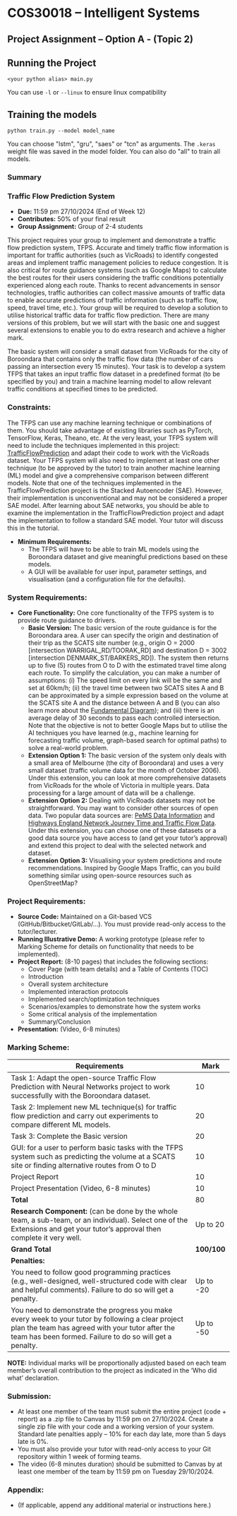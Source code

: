 # COS30018 – Intelligent Systems

## Project Assignment – Option A - (Topic 2)

## Running the Project

```
<your python alias> main.py
```

You can use `-l` or `--linux` to ensure linux compatibility

## Training the models

```
python train.py --model model_name
```

You can choose "lstm", "gru", "saes" or "tcn" as arguments. The `.keras` weight file was saved in the model folder.
You can also do "all" to train all models. 

### Summary

### Traffic Flow Prediction System

- **Due:** 11:59 pm 27/10/2024 (End of Week 12)
- **Contributes:** 50% of your final result
- **Group Assignment:** Group of 2-4 students

This project requires your group to implement and demonstrate a traffic flow prediction system, TFPS. Accurate and timely traffic flow information is important for traffic authorities (such as VicRoads) to identify congested areas and implement traffic management policies to reduce congestion. It is also critical for route guidance systems (such as Google Maps) to calculate the best routes for their users considering the traffic conditions potentially experienced along each route. Thanks to recent advancements in sensor technologies, traffic authorities can collect massive amounts of traffic data to enable accurate predictions of traffic information (such as traffic flow, speed, travel time, etc.). Your group will be required to develop a solution to utilise historical traffic data for traffic flow prediction. There are many versions of this problem, but we will start with the basic one and suggest several extensions to enable you to do extra research and achieve a higher mark.

The basic system will consider a small dataset from VicRoads for the city of Boroondara that contains only the traffic flow data (the number of cars passing an intersection every 15 minutes). Your task is to develop a system TFPS that takes an input traffic flow dataset in a predefined format (to be specified by you) and train a machine learning model to allow relevant traffic conditions at specified times to be predicted.

### Constraints:

The TFPS can use any machine learning technique or combinations of them. You should take advantage of existing libraries such as PyTorch, TensorFlow, Keras, Theano, etc. At the very least, your TFPS system will need to include the techniques implemented in this project: [TrafficFlowPrediction](https://github.com/xiaochus/TrafficFlowPrediction) and adapt their code to work with the VicRoads dataset. Your TFPS system will also need to implement at least one other technique (to be approved by the tutor) to train another machine learning (ML) model and give a comprehensive comparison between different models. Note that one of the techniques implemented in the TrafficFlowPrediction project is the Stacked Autoencoder (SAE). However, their implementation is unconventional and may not be considered a proper SAE model. After learning about SAE networks, you should be able to examine the implementation in the TrafficFlowPrediction project and adapt the implementation to follow a standard SAE model. Your tutor will discuss this in the tutorial.

- **Minimum Requirements:**
  - The TFPS will have to be able to train ML models using the Boroondara dataset and give meaningful predictions based on these models.
  - A GUI will be available for user input, parameter settings, and visualisation (and a configuration file for the defaults).

### System Requirements:

- **Core Functionality:** One core functionality of the TFPS system is to provide route guidance to drivers.
  - **Basic Version:** The basic version of the route guidance is for the Boroondara area. A user can specify the origin and destination of their trip as the SCATS site number (e.g., origin O = 2000 [intersection WARRIGAL_RD/TOORAK_RD] and destination D = 3002 [intersection DENMARK_ST/BARKERS_RD]). The system then returns up to five (5) routes from O to D with the estimated travel time along each route. To simplify the calculation, you can make a number of assumptions: (i) The speed limit on every link will be the same and set at 60km/h; (ii) the travel time between two SCATS sites A and B can be approximated by a simple expression based on the volume at the SCATS site A and the distance between A and B (you can also learn more about the [Fundamental Diagram](https://en.wikipedia.org/wiki/Fundamental_diagram_of_traffic_flow)); and (iii) there is an average delay of 30 seconds to pass each controlled intersection. Note that the objective is not to better Google Maps but to utilise the AI techniques you have learned (e.g., machine learning for forecasting traffic volume, graph-based search for optimal paths) to solve a real-world problem.
  - **Extension Option 1:** The basic version of the system only deals with a small area of Melbourne (the city of Boroondara) and uses a very small dataset (traffic volume data for the month of October 2006). Under this extension, you can look at more comprehensive datasets from VicRoads for the whole of Victoria in multiple years. Data processing for a large amount of data will be a challenge.
  - **Extension Option 2:** Dealing with VicRoads datasets may not be straightforward. You may want to consider other sources of open data. Two popular data sources are: [PeMS Data Information](https://github.com/mas-dse-c6sander/DSE_Cohort2_Traffic_Capstone/wiki/PeMS-Data-Information) and [Highways England Network Journey Time and Traffic Flow Data](https://www.data.gov.uk/dataset/9562c512-4a0b-45ee-b6ad-afc0f99b841f/highways-england-network-journey-time-and-traffic-flow-data). Under this extension, you can choose one of these datasets or a good data source you have access to (and get your tutor’s approval) and extend this project to deal with the selected network and dataset.
  - **Extension Option 3:** Visualising your system predictions and route recommendations. Inspired by Google Maps Traffic, can you build something similar using open-source resources such as OpenStreetMap?

### Project Requirements:

- **Source Code:** Maintained on a Git-based VCS (GitHub/Bitbucket/GitLab/…). You must provide read-only access to the tutor/lecturer.
- **Running Illustrative Demo:** A working prototype (please refer to Marking Scheme for details on functionality that needs to be implemented).
- **Project Report:** (8-10 pages) that includes the following sections:
  - Cover Page (with team details) and a Table of Contents (TOC)
  - Introduction
  - Overall system architecture
  - Implemented interaction protocols
  - Implemented search/optimization techniques
  - Scenarios/examples to demonstrate how the system works
  - Some critical analysis of the implementation
  - Summary/Conclusion
- **Presentation:** (Video, 6-8 minutes)

### Marking Scheme:

| Requirements                                                                                                                                                                                                      | Mark        |
| ----------------------------------------------------------------------------------------------------------------------------------------------------------------------------------------------------------------- | ----------- |
| Task 1: Adapt the open-source Traffic Flow Prediction with Neural Networks project to work successfully with the Boroondara dataset.                                                                              | 10          |
| Task 2: Implement new ML technique(s) for traffic flow prediction and carry out experiments to compare different ML models.                                                                                       | 20          |
| Task 3: Complete the Basic version                                                                                                                                                                                | 20          |
| GUI: for a user to perform basic tasks with the TFPS system such as predicting the volume at a SCATS site or finding alternative routes from O to D                                                               | 10          |
| Project Report                                                                                                                                                                                                    | 10          |
| Project Presentation (Video, 6-8 minutes)                                                                                                                                                                         | 10          |
| **Total**                                                                                                                                                                                                         | 80          |
| **Research Component:** (can be done by the whole team, a sub-team, or an individual). Select one of the Extensions and get your tutor’s approval then complete it very well.                                     | Up to 20    |
| **Grand Total**                                                                                                                                                                                                   | **100/100** |
| **Penalties:**                                                                                                                                                                                                    |
| You need to follow good programming practices (e.g., well-designed, well-structured code with clear and helpful comments). Failure to do so will get a penalty.                                                   | Up to -20   |
| You need to demonstrate the progress you make every week to your tutor by following a clear project plan the team has agreed with your tutor after the team has been formed. Failure to do so will get a penalty. | Up to -50   |

**NOTE:** Individual marks will be proportionally adjusted based on each team member’s overall contribution to the project as indicated in the ‘Who did what’ declaration.

### Submission:

- At least one member of the team must submit the entire project (code + report) as a .zip file to Canvas by 11:59 pm on 27/10/2024. Create a single zip file with your code and a working version of your system. Standard late penalties apply – 10% for each day late, more than 5 days late is 0%.
- You must also provide your tutor with read-only access to your Git repository within 1 week of forming teams.
- The video (6-8 minutes duration) should be submitted to Canvas by at least one member of the team by 11:59 pm on Tuesday 29/10/2024.

### Appendix:

- (If applicable, append any additional material or instructions here.)

